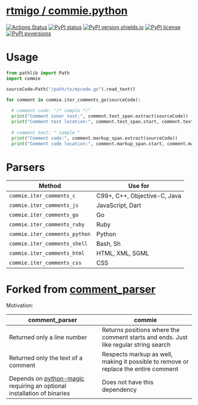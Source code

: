 # [rtmigo / commie.python](https://github.com/rtmigo/commie.python/)
[![Actions Status](https://github.com/rtmigo/commie.python/workflows/CI/badge.svg?branch=master)](https://github.com/rtmigo/commie.python/actions)
[![PyPI status](https://img.shields.io/pypi/status/commie.svg)](https://pypi.python.org/pypi/commie/)
[![PyPI version shields.io](https://img.shields.io/pypi/v/commie.svg)](https://pypi.python.org/pypi/commie/)
[![PyPI license](https://img.shields.io/pypi/l/commie.svg)](https://pypi.python.org/pypi/commie/)
[![PyPI pyversions](https://img.shields.io/pypi/pyversions/commie.svg)](https://pypi.python.org/pypi/commie/)

# Usage 

```python
from pathlib import Path
import commie

sourceCode=Path("/path/to/mycode.go").read_text()

for comment in commie.iter_comments_go(sourceCode):
 
  # comment code: "/* sample */"
  print("Comment inner text:", comment.text_span.extract(sourceCode))
  print("Comment text location:", comment.text_span.start, comment.text_span.end)
  
  # comment text: " sample "
  print("Comment code:", comment.markup_span.extract(sourceCode))
  print("Comment code location:", comment.markup_span.start, comment.markup_span.end)

```

# Parsers

| **Method** | **Use for** |
|--------------------|------------|
| `commie.iter_comments_c`| C99+, C++, Objective-C, Java |
| `commie.iter_comments_js`| JavaScript, Dart |
| `commie.iter_comments_go`|Go|
| `commie.iter_comments_ruby` | Ruby |
| `commie.iter_comments_python` | Python |
| `commie.iter_comments_shell` | Bash, Sh |
| `commie.iter_comments_html` | HTML, XML, SGML |
| `commie.iter_comments_css` | CSS |


# Forked from [comment_parser](https://github.com/jeanralphaviles/comment_parser) 
Motivation:

| **comment_parser** | **commie** |
|--------------------|------------|
|Returned only a line number|Returns positions where the comment starts and ends. Just like regular string search|
|Returned only the text of a comment|Respects markup as well, making it possible to remove or replace the entire comment|
|Depends on [python-magic](https://pypi.org/project/python-magic) requiring an optional installation of binaries|Does not have this dependency|

